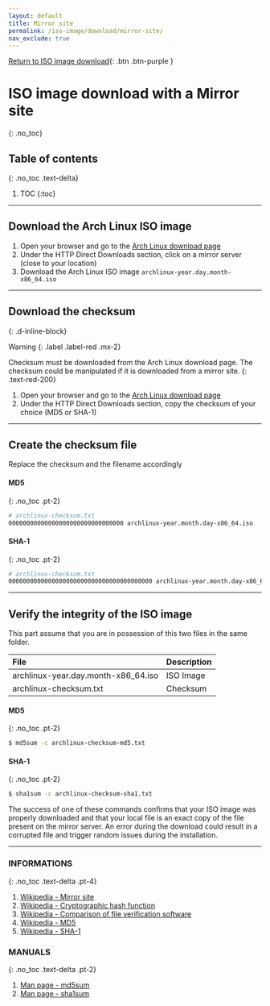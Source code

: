 ```yaml
---
layout: default
title: Mirror site
permalink: /iso-image/download/mirror-site/
nav_exclude: true
---
```


[Return to ISO image download](/Andromeda/iso-image/download/){: .btn .btn-purple }

# ISO image download with a Mirror site
{: .no_toc}

## Table of contents
{: .no_toc .text-delta}

1. TOC
{:toc}

---

## Download the Arch Linux ISO image

1. Open your browser and go to the [Arch Linux download page](https://www.archlinux.org/download/)
1. Under the HTTP Direct Downloads section, click on a mirror server (close to your location)
1. Download the Arch Linux ISO image `archlinux-year.day.month-x86_64.iso`

---

## Download the checksum
{: .d-inline-block}

Warning
{: .label .label-red .mx-2}

Checksum must be downloaded from the Arch Linux download page. The checksum could be manipulated if it is downloaded from a mirror site.
{: .text-red-200}

1. Open your browser and go to the [Arch Linux download page](https://www.archlinux.org/download/)
1. Under the HTTP Direct Downloads section, copy the checksum of your choice (MD5 or SHA-1)

---

## Create the checksum file

Replace the checksum and the filename accordingly

#### MD5
{: .no_toc .pt-2}

```bash
# archlinux-checksum.txt
00000000000000000000000000000000 archlinux-year.month.day-x86_64.iso
```

#### SHA-1
{: .no_toc .pt-2}

```bash
# archlinux-checksum.txt
0000000000000000000000000000000000000000 archlinux-year.month.day-x86_64.iso
```

---

## Verify the integrity of the ISO image

This part assume that you are in possession of this two files in the same folder.

| File                                    | Description |
| :-------------------------------------- | :---------- |
| archlinux-year.day.month-x86_64.iso     | ISO Image   |
| archlinux-checksum.txt                  | Checksum    |

#### MD5
{: .no_toc .pt-2}

```bash
$ md5sum -c archlinux-checksum-md5.txt
```

#### SHA-1
{: .no_toc .pt-2}

```bash
$ sha1sum -c archlinux-checksum-sha1.txt
```

The success of one of these commands confirms that your ISO image was properly downloaded and that your local file is an exact copy of the file present on the mirror server. An error during the download could result in a corrupted file and trigger random issues during the installation.

---

### INFORMATIONS
{: .no_toc .text-delta .pt-4}

1. [Wikipedia - Mirror site](https://en.wikipedia.org/wiki/Mirror_site)
1. [Wikipedia - Cryptographic hash function](https://en.wikipedia.org/wiki/Cryptographic_hash_function)
1. [Wikipedia - Comparison of file verification software](https://en.wikipedia.org/wiki/Comparison_of_file_verification_software)
1. [Wikipedia - MD5](https://en.wikipedia.org/wiki/MD5)
1. [Wikipedia - SHA-1](https://en.wikipedia.org/wiki/SHA-1)

### MANUALS
{: .no_toc .text-delta .pt-2}

1. [Man page - md5sum](https://jlk.fjfi.cvut.cz/arch/manpages/man/core/coreutils/md5sum.1.en)
1. [Man page - sha1sum](https://jlk.fjfi.cvut.cz/arch/manpages/man/core/coreutils/sha1sum.1.en)
